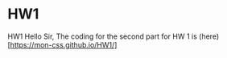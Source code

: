 # HW1
HW1
Hello Sir, The coding for the second part for HW 1 is (here) [https://mon-css.github.io/HW1/]
